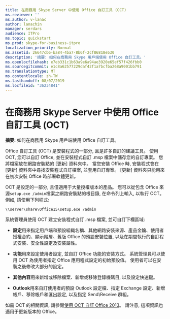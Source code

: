 ```yaml
---
title: 在商務用 Skype Server 中使用 Office 自訂工具 (OCT)
ms.reviewer: ''
ms.author: v-lanac
author: lanachin
manager: serdars
audience: ITPro
ms.topic: quickstart
ms.prod: skype-for-business-itpro
localization_priority: Normal
ms.assetid: 26647cb6-ba84-4ba7-8b6f-2cf86818e530
description: '摘要: 如何在商務用 Skype 用戶端使用 Office 自訂工具。'
ms.openlocfilehash: e7eb331c1b63a9e6a94ae3920e65ef57f426fbb0
ms.sourcegitcommit: e1c8a62577229daf42f1a7bcfba268a9001bb791
ms.translationtype: MT
ms.contentlocale: zh-TW
ms.lasthandoff: 08/07/2019
ms.locfileid: "36234841"
---
```

# <a name="use-the-office-customization-tool-oct-in-skype-for-business-server"></a>在商務用 Skype Server 中使用 Office 自訂工具 (OCT)
 
**摘要:** 如何在商務用 Skype 用戶端使用 Office 自訂工具。
  
Office 自訂工具 (OCT) 是安裝程式的一部分, 且是許多自訂的建議工具。 使用 OCT, 您可以自訂 Office, 並在安裝程式自訂 .msp 檔案中儲存您的自訂專案。 您將檔案放在網路安裝點的 [更新] 資料夾中。 當您安裝 Office 時, 安裝程式會在 [更新] 資料夾中尋找安裝程式自訂檔案, 並套用自訂專案。 [更新] 資料夾只能用來在初次安裝 Office 時部署軟體更新。
  
OCT 是設定的一部分, 且僅適用于大量授權版本的產品。 您可以從包含 Office 來源`setup.exe /admin`檔案之網路安裝點的根目錄, 在命令列上輸入, 以執行 OCT。 例如, 請使用下列程式:
  
 ```
\\server\share\Office15\setup.exe /admin
```
  
系統管理員使用 OCT 建立安裝程式自訂 .msp 檔案, 並可自訂下欄區域:
  
- **設定**用來指定用戶端和預設組織名稱、其他網路安裝來源、產品金鑰、使用者授權合約、顯示階層、舊版 Office 的預設安裝位置, 以及在期間執行的自訂程式安裝、安全性設定及安裝屬性。
    
- **功能**用來設定使用者設定, 並自訂 Office 功能的安裝方式。 系統管理員可以使用 OCT 為使用者指定 Office 應用程式設定的初始預設值。 使用者可以在安裝之後修改大部分的設定。
    
- **其他內容**用來新增或移除檔案、新增或移除登錄機碼目, 以及設定快速鍵。
    
- **Outlook**用來自訂使用者的預設 Outlook 設定檔、指定 Exchange 設定、新增帳戶、移除帳戶和匯出設定, 以及指定 Send\Receive 群組。
    
如需 OCT 的相關資訊, 請參閱[使用 OCT 自訂 Office 2013](https://docs.microsoft.com/previous-versions/office/office-2013-resource-kit/cc179132(v=office.15))。 請注意, 這項資訊也適用于更新版本的 Office。
  

